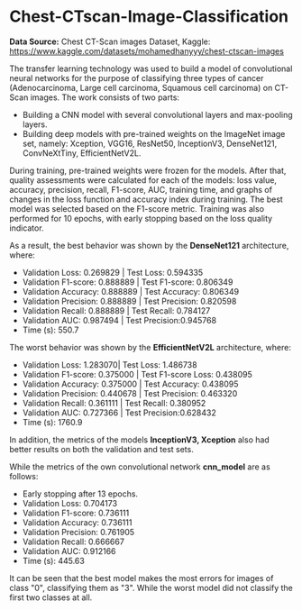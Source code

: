 # Chest-CTscan-Image-Classification

**Data Source:** Chest CT-Scan images Dataset, Kaggle: https://www.kaggle.com/datasets/mohamedhanyyy/chest-ctscan-images

The transfer learning technology was used to build a model of convolutional neural networks for the purpose of classifying three types of cancer (Adenocarcinoma, Large cell carcinoma, Squamous cell carcinoma) on CT-Scan images.
The work consists of two parts:
* Building a CNN model with several convolutional layers and max-pooling layers.
* Building deep models with pre-trained weights on the ImageNet image set, namely: Xception, VGG16, ResNet50, InceptionV3, DenseNet121, ConvNeXtTiny, EfficientNetV2L.

During training, pre-trained weights were frozen for the models. After that, quality assessments were calculated for each of the models: loss value, accuracy, precision, recall, F1-score, AUC, training time, and graphs of changes in the loss function and accuracy index during training. The best model was selected based on the F1-score metric. Training was also performed for 10 epochs, with early stopping based on the loss quality indicator.

As a result, the best behavior was shown by the **DenseNet121** architecture, where:
* Validation Loss: 0.269829 | Test Loss: 0.594335
* Validation F1-score: 0.888889 | Test F1-score: 0.806349
* Validation Accuracy: 0.888889 | Test Accuracy: 0.806349
* Validation Precision: 0.888889 | Test Precision: 0.820598
* Validation Recall: 0.888889 | Test Recall: 0.784127
* Validation AUC: 0.987494 | Test Precision:0.945768
* Time (s): 550.7

The worst behavior was shown by the **EfficientNetV2L** architecture, where:
* Validation Loss: 1.283070| Test Loss: 1.486738
* Validation F1-score: 0.375000 | Test F1-score Loss: 0.438095
* Validation Accuracy: 0.375000 | Test Accuracy: 0.438095
* Validation Precision: 0.440678 | Test Precision: 0.463320
* Validation Recall: 0.361111 | Test Recall: 0.380952
* Validation AUC: 0.727366 | Test Precision:0.628432
* Time (s): 1760.9

In addition, the metrics of the models **InceptionV3, Xception** also had better results on both the validation and test sets.

While the metrics of the own convolutional network **cnn_model** are as follows:
* Early stopping after 13 epochs.
* Validation Loss: 0.704173
* Validation F1-score: 0.736111
* Validation Accuracy: 0.736111
* Validation Precision: 0.761905
* Validation Recall: 0.666667
* Validation AUC: 0.912166
* Time (s): 445.63

It can be seen that the best model makes the most errors for images of class "0", classifying them as "3". While the worst model did not classify the first two classes at all.
